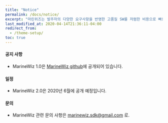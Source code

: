 ```yaml
---
title: "Notice"
permalink: /docs/notice/
excerpt: "마린위즈는 발주자의 다양한 요구사항을 반영한 고품질 SW를 저렴한 비용으로 빠르게 개발 가능한 조선해양특화 SW통합개발도구이다."
last_modified_at: 2020-04-14T21:36:11-04:00
redirect_from:
  - /theme-setup/
toc: true
---
```


#### 공지 사항
  - MarineWiz 1.0은 [MarineWiz github](https://github.com/marineWiz)에 공개되어 있습니다.

#### 일정
  - MarineWiz 2.0은 2020년 6월에 공개 예정입니다.

#### 문의
  - MarineWiz 관련 문의 사항은 [marinewiz.sdk@gmail.com](mailto:marinewiz.sdk@gmail.com) 로.
